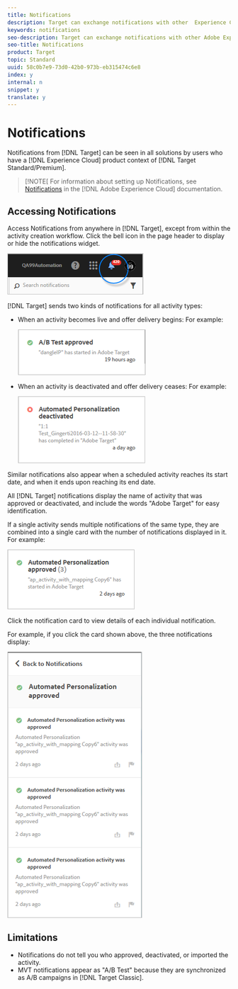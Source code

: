 ```yaml
---
title: Notifications
description: Target can exchange notifications with other  Experience Cloud solutions using Pulse.
keywords: notifications
seo-description: Target can exchange notifications with other Adobe Experience Cloud solutions using Adobe Pulse.
seo-title: Notifications
product: Target
topic: Standard
uuid: 58c0b7e9-73d0-42b0-973b-eb315474c6e8
index: y
internal: n
snippet: y
translate: y
---
```


# Notifications

Notifications from [!DNL Target] can be seen in all solutions by users who have a [!DNL Experience Cloud] product context of [!DNL Target Standard/Premium]. 

>[!NOTE[
>For information about setting up Notifications, see [ Notifications](https://marketing.adobe.com/resources/help/en_US/mcloud/notifications.html) in the [!DNL Adobe Experience Cloud] documentation. 

## Accessing Notifications

Access Notifications from anywhere in [!DNL Target], except from within the activity creation workflow. Click the bell icon in the page header to display or hide the notifications widget. 

![](assets/notifications-shell.png) 

[!DNL  Target] sends two kinds of notifications for all activity types: 

* When an activity becomes live and offer delivery begins: For example: 

  ![](assets/notif_app.png) 

* When an activity is deactivated and offer delivery ceases: For example: 

  ![](assets/notif-deact.png) 



Similar notifications also appear when a scheduled activity reaches its start date, and when it ends upon reaching its end date. 

All [!DNL  Target] notifications display the name of activity that was approved or deactivated, and include the words "Adobe Target" for easy identification. 

If a single activity sends multiple notifications of the same type, they are combined into a single card with the number of notifications displayed in it. For example: 

![](assets/notif-multi.png) 

Click the notification card to view details of each individual notification. 

For example, if you click the card shown above, the three notifications display: 

![](assets/notif-multi-open.png) 

## Limitations


* Notifications do not tell you who approved, deactivated, or imported the activity.
* MVT notifications appear as "A/B Test" because they are synchronized as A/B campaigns in [!DNL  Target Classic].
